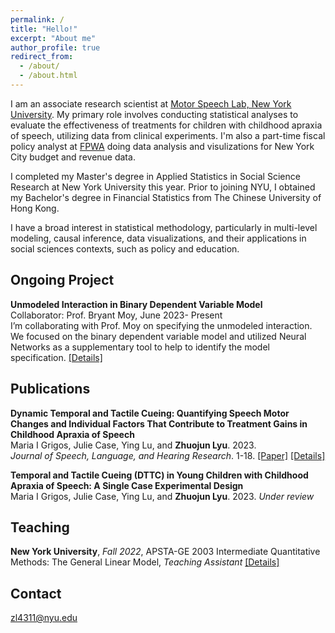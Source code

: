 ```yaml
---
permalink: /
title: "Hello!"
excerpt: "About me"
author_profile: true
redirect_from: 
  - /about/
  - /about.html
---
```

I am an associate research scientist at [Motor Speech Lab, New York University](https://wp.nyu.edu/grigoslab/). My primary role involves conducting statistical analyses to evaluate the effectiveness of treatments for children with childhood apraxia of speech, utilizing data from clinical experiments. I'm also a part-time fiscal policy analyst at [FPWA](https://www.fpwa.org) doing data analysis and visulizations for New York City budget and revenue data. 

I completed my Master's degree in Applied Statistics in Social Science Research at New York University this year. Prior to joining NYU, I obtained my Bachelor's degree in Financial Statistics from The Chinese University of Hong Kong.

I have a broad interest in statistical methodology, particularly in multi-level modeling, causal inference, data visualizations, and their applications in social sciences contexts, such as policy and education.

Ongoing Project
------
**Unmodeled Interaction in Binary Dependent Variable Model** \
Collaborator: Prof. Bryant Moy,        June 2023- Present	\
I’m collaborating with Prof. Moy on specifying the unmodeled interaction. We focused on the binary dependent variable model and utilized Neural Networks as a supplementary tool to help to identify the model specification. [[Details]](https://zoeyyylyu.github.io/portfolio/portfolio-1/)


Publications
------
**Dynamic Temporal and Tactile Cueing: Quantifying Speech Motor Changes and Individual Factors That Contribute to Treatment Gains in Childhood Apraxia of Speech** \
Maria I Grigos, Julie Case, Ying Lu, and **Zhuojun Lyu**. 2023.   \
 _Journal of Speech, Language, and Hearing Research_. 1-18. 
[[Paper]](https://pubmed.ncbi.nlm.nih.gov/37379241/)
[[Details]](https://zoeyyylyu.github.io/publication/2023-paper-1)

**Temporal and Tactile Cueing (DTTC) in Young Children with Childhood Apraxia of Speech: A Single Case Experimental Design** \
Maria I Grigos, Julie Case, Ying Lu, and **Zhuojun Lyu**. 2023. _Under review_

Teaching
------
**New York University**, _Fall 2022_, APSTA-GE 2003 Intermediate Quantitative Methods: The General Linear Model, _Teaching Assistant_
[[Details]](https://zoeyyylyu.github.io/teaching/2022-Fall-teaching)

Contact
------
zl4311@nyu.edu